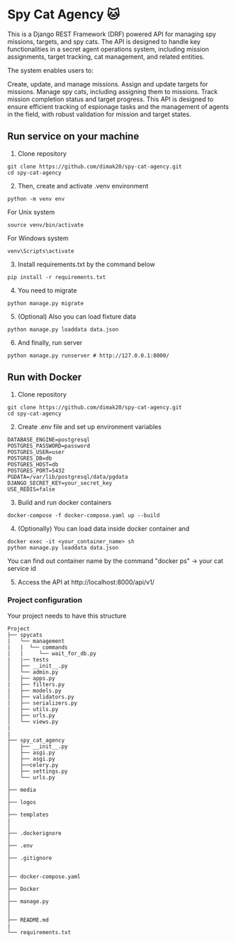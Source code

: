 # Spy Cat Agency 🐱

This is a Django REST Framework (DRF) powered API for managing spy missions, targets, and spy cats. The API is designed to handle key functionalities in a secret agent operations system, including mission assignments, target tracking, cat management, and related entities.

The system enables users to:

Create, update, and manage missions.
Assign and update targets for missions.
Manage spy cats, including assigning them to missions.
Track mission completion status and target progress.
This API is designed to ensure efficient tracking of espionage tasks and the management of agents in the field, with robust validation for mission and target states.

## Run service on your machine

1. Clone repository  
```shell
git clone https://github.com/dimak20/spy-cat-agency.git
cd spy-cat-agency
```
2. Then, create and activate .venv environment  
```shell
python -m venv env
```
For Unix system
```shell
source venv/bin/activate
```

For Windows system

```shell
venv\Scripts\activate
```

3. Install requirements.txt by the command below  


```shell
pip install -r requirements.txt
```

4. You need to migrate
```shell
python manage.py migrate
```
5. (Optional) Also you can load fixture data
```shell
python manage.py loaddata data.json
```


6. And finally, run server

```shell
python manage.py runserver # http://127.0.0.1:8000/
```

## Run with Docker

1. Clone repository  
```shell
git clone https://github.com/dimak20/spy-cat-agency.git
cd spy-cat-agency
```
2. Create .env file and set up environment variables
```shell
DATABASE_ENGINE=postgresql
POSTGRES_PASSWORD=password
POSTGRES_USER=user
POSTGRES_DB=db
POSTGRES_HOST=db
POSTGRES_PORT=5432
PGDATA=/var/lib/postgresql/data/pgdata
DJANGO_SECRET_KEY=your_secret_key
USE_REDIS=false
```

3. Build and run docker containers 


```shell
docker-compose -f docker-compose.yaml up --build
```

4. (Optionally) You can load data inside docker container and 

```shell
docker exec -it <your_container_name> sh
python manage.py loaddata data.json
```

You can find out container name by the command "docker ps" -> your cat service id

5. Access the API at http://localhost:8000/api/v1/

### Project configuration

Your project needs to have this structure


```plaintext
Project
├── spycats
|   └── management
|   |  └── commands
|   |     └── wait_for_db.py
|   |── tests
│   ├── __init__.py
│   └── admin.py
│   ├── apps.py
|   ├── filters.py
|   ├── models.py
│   ├── validators.py
|   ├── serializers.py
|   ├── utils.py
│   ├── urls.py
│   └── views.py
|
|
├── spy_cat_agency
│   ├── __init__.py
│   ├── asgi.py
│   ├── asgi.py
│   ├──celery.py
│   ├── settings.py
│   └── urls.py
│   
├── media
│   
├── logos
│   
├── templates
|
│
├── .dockerignore
│
├── .env
│
├── .gitignore
│
│
├── docker-compose.yaml
│
├── Docker
│
├── manage.py
│
│
├── README.md
|
└── requirements.txt
```